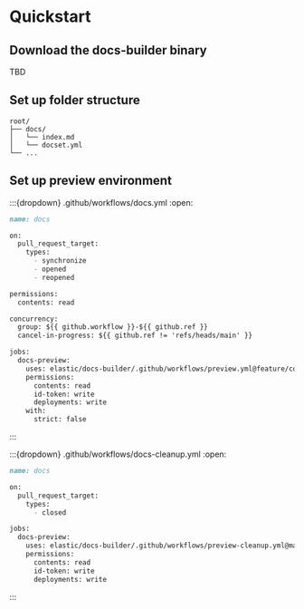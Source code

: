 # Quickstart

## Download the docs-builder binary

TBD

## Set up folder structure

```
root/
├── docs/
│   └── index.md
│   └── docset.yml
└── ...
```




## Set up preview environment

:::{dropdown} .github/workflows/docs.yml
:open:
```markdown
name: docs

on:
  pull_request_target:
    types:
      - synchronize
      - opened
      - reopened

permissions:
  contents: read

concurrency:
  group: ${{ github.workflow }}-${{ github.ref }}
  cancel-in-progress: ${{ github.ref != 'refs/heads/main' }}

jobs:
  docs-preview:
    uses: elastic/docs-builder/.github/workflows/preview.yml@feature/consumer-preview-action
    permissions:
      contents: read
      id-token: write
      deployments: write
    with:
      strict: false
```

:::

:::{dropdown} .github/workflows/docs-cleanup.yml
:open:
```markdown
name: docs

on:
  pull_request_target:
    types:
      - closed

jobs:
  docs-preview:
    uses: elastic/docs-builder/.github/workflows/preview-cleanup.yml@main
    permissions:
      contents: read
      id-token: write
      deployments: write
```

:::
